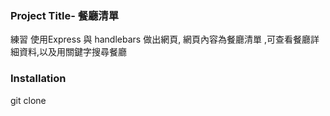 ### Project Title- 餐廳清單
練習 使用Express 與 handlebars 做出網頁, 網頁內容為餐廳清單 ,可查看餐廳詳細資料,以及用關鍵字搜尋餐廳  



### Installation
git clone 

